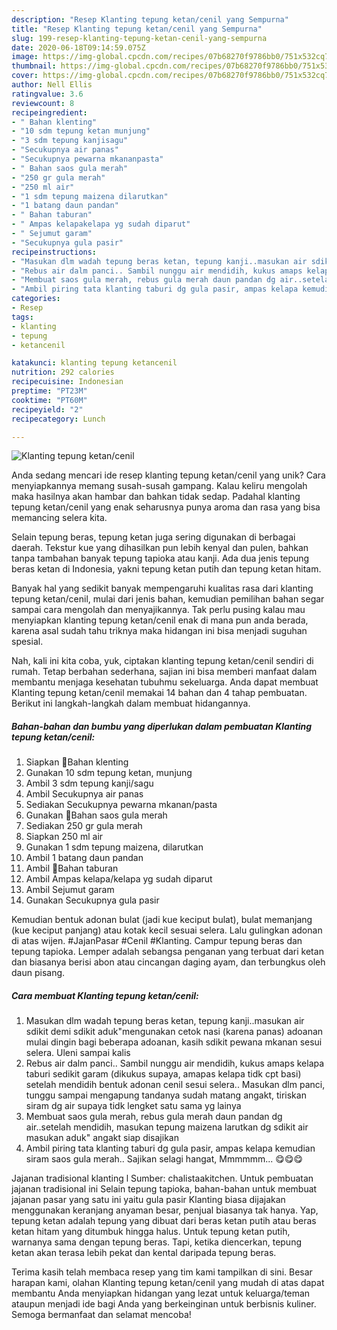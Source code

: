 ```yaml
---
description: "Resep Klanting tepung ketan/cenil yang Sempurna"
title: "Resep Klanting tepung ketan/cenil yang Sempurna"
slug: 199-resep-klanting-tepung-ketan-cenil-yang-sempurna
date: 2020-06-18T09:14:59.075Z
image: https://img-global.cpcdn.com/recipes/07b68270f9786bb0/751x532cq70/klanting-tepung-ketancenil-foto-resep-utama.jpg
thumbnail: https://img-global.cpcdn.com/recipes/07b68270f9786bb0/751x532cq70/klanting-tepung-ketancenil-foto-resep-utama.jpg
cover: https://img-global.cpcdn.com/recipes/07b68270f9786bb0/751x532cq70/klanting-tepung-ketancenil-foto-resep-utama.jpg
author: Nell Ellis
ratingvalue: 3.6
reviewcount: 8
recipeingredient:
- " Bahan klenting"
- "10 sdm tepung ketan munjung"
- "3 sdm tepung kanjisagu"
- "Secukupnya air panas"
- "Secukupnya pewarna mkananpasta"
- " Bahan saos gula merah"
- "250 gr gula merah"
- "250 ml air"
- "1 sdm tepung maizena dilarutkan"
- "1 batang daun pandan"
- " Bahan taburan"
- " Ampas kelapakelapa yg sudah diparut"
- " Sejumut garam"
- "Secukupnya gula pasir"
recipeinstructions:
- "Masukan dlm wadah tepung beras ketan, tepung kanji..masukan air sdikit demi sdikit aduk&#34;mengunakan cetok nasi (karena panas) adoanan mulai dingin bagi beberapa adoanan, kasih sdikit pewana mkanan sesui selera. Uleni sampai kalis"
- "Rebus air dalm panci.. Sambil nunggu air mendidih, kukus amaps kelapa taburi sedikit garam (dikukus supaya, amapas kelapa tidk cpt basi) setelah mendidih bentuk adonan cenil sesui selera.. Masukan dlm panci, tunggu sampai mengapung tandanya sudah matang angakt, tiriskan siram dg air supaya tidk lengket satu sama yg lainya"
- "Membuat saos gula merah, rebus gula merah daun pandan dg air..setelah mendidih, masukan tepung maizena larutkan dg sdikit air masukan aduk&#34; angakt siap disajikan"
- "Ambil piring tata klanting taburi dg gula pasir, ampas kelapa kemudian siram saos gula merah.. Sajikan selagi hangat, Mmmmmm... 😋😋😋"
categories:
- Resep
tags:
- klanting
- tepung
- ketancenil

katakunci: klanting tepung ketancenil 
nutrition: 292 calories
recipecuisine: Indonesian
preptime: "PT23M"
cooktime: "PT60M"
recipeyield: "2"
recipecategory: Lunch

---
```



![Klanting tepung ketan/cenil](https://img-global.cpcdn.com/recipes/07b68270f9786bb0/751x532cq70/klanting-tepung-ketancenil-foto-resep-utama.jpg)

Anda sedang mencari ide resep klanting tepung ketan/cenil yang unik? Cara menyiapkannya memang susah-susah gampang. Kalau keliru mengolah maka hasilnya akan hambar dan bahkan tidak sedap. Padahal klanting tepung ketan/cenil yang enak seharusnya punya aroma dan rasa yang bisa memancing selera kita.

Selain tepung beras, tepung ketan juga sering digunakan di berbagai daerah. Tekstur kue yang dihasilkan pun lebih kenyal dan pulen, bahkan tanpa tambahan banyak tepung tapioka atau kanji. Ada dua jenis tepung beras ketan di Indonesia, yakni tepung ketan putih dan tepung ketan hitam.

Banyak hal yang sedikit banyak mempengaruhi kualitas rasa dari klanting tepung ketan/cenil, mulai dari jenis bahan, kemudian pemilihan bahan segar sampai cara mengolah dan menyajikannya. Tak perlu pusing kalau mau menyiapkan klanting tepung ketan/cenil enak di mana pun anda berada, karena asal sudah tahu triknya maka hidangan ini bisa menjadi suguhan spesial.


Nah, kali ini kita coba, yuk, ciptakan klanting tepung ketan/cenil sendiri di rumah. Tetap berbahan sederhana, sajian ini bisa memberi manfaat dalam membantu menjaga kesehatan tubuhmu sekeluarga. Anda dapat membuat Klanting tepung ketan/cenil memakai 14 bahan dan 4 tahap pembuatan. Berikut ini langkah-langkah dalam membuat hidangannya.

<!--inarticleads1-->

##### Bahan-bahan dan bumbu yang diperlukan dalam pembuatan Klanting tepung ketan/cenil:

1. Siapkan  🍴Bahan klenting
1. Gunakan 10 sdm tepung ketan, munjung
1. Ambil 3 sdm tepung kanji/sagu
1. Ambil Secukupnya air panas
1. Sediakan Secukupnya pewarna mkanan/pasta
1. Gunakan  🍴Bahan saos gula merah
1. Sediakan 250 gr gula merah
1. Siapkan 250 ml air
1. Gunakan 1 sdm tepung maizena, dilarutkan
1. Ambil 1 batang daun pandan
1. Ambil  🍴Bahan taburan
1. Ambil  Ampas kelapa/kelapa yg sudah diparut
1. Ambil  Sejumut garam
1. Gunakan Secukupnya gula pasir


Kemudian bentuk adonan bulat (jadi kue keciput bulat), bulat memanjang (kue keciput panjang) atau kotak kecil sesuai selera. Lalu gulingkan adonan di atas wijen. #JajanPasar #Cenil #Klanting. Campur tepung beras dan tepung tapioka. Lemper adalah sebangsa penganan yang terbuat dari ketan dan biasanya berisi abon atau cincangan daging ayam, dan terbungkus oleh daun pisang. 

<!--inarticleads2-->

##### Cara membuat Klanting tepung ketan/cenil:

1. Masukan dlm wadah tepung beras ketan, tepung kanji..masukan air sdikit demi sdikit aduk&#34;mengunakan cetok nasi (karena panas) adoanan mulai dingin bagi beberapa adoanan, kasih sdikit pewana mkanan sesui selera. Uleni sampai kalis
1. Rebus air dalm panci.. Sambil nunggu air mendidih, kukus amaps kelapa taburi sedikit garam (dikukus supaya, amapas kelapa tidk cpt basi) setelah mendidih bentuk adonan cenil sesui selera.. Masukan dlm panci, tunggu sampai mengapung tandanya sudah matang angakt, tiriskan siram dg air supaya tidk lengket satu sama yg lainya
1. Membuat saos gula merah, rebus gula merah daun pandan dg air..setelah mendidih, masukan tepung maizena larutkan dg sdikit air masukan aduk&#34; angakt siap disajikan
1. Ambil piring tata klanting taburi dg gula pasir, ampas kelapa kemudian siram saos gula merah.. Sajikan selagi hangat, Mmmmmm... 😋😋😋


Jajanan tradisional klanting l Sumber: chalistaakitchen. Untuk pembuatan jajanan tradisional ini Selain tepung tapioka, bahan-bahan untuk membuat jajanan pasar yang satu ini yaitu gula pasir Klanting biasa dijajakan menggunakan keranjang anyaman besar, penjual biasanya tak hanya. Yap, tepung ketan adalah tepung yang dibuat dari beras ketan putih atau beras ketan hitam yang ditumbuk hingga halus. Untuk tepung ketan putih, warnanya sama dengan tepung beras. Tapi, ketika diencerkan, tepung ketan akan terasa lebih pekat dan kental daripada tepung beras. 

Terima kasih telah membaca resep yang tim kami tampilkan di sini. Besar harapan kami, olahan Klanting tepung ketan/cenil yang mudah di atas dapat membantu Anda menyiapkan hidangan yang lezat untuk keluarga/teman ataupun menjadi ide bagi Anda yang berkeinginan untuk berbisnis kuliner. Semoga bermanfaat dan selamat mencoba!
